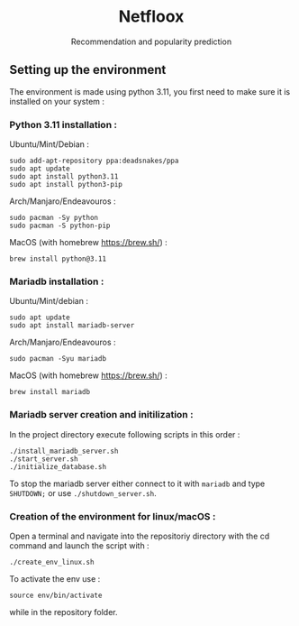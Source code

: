 <h1 style="text-align: center">Netfloox</h1>
<p style="text-align: center">Recommendation and popularity prediction</p>

## Setting up the environment
The environment is made using python 3.11, you first need to make sure it is installed on your system :
### Python 3.11 installation :
Ubuntu/Mint/Debian :
```
sudo add-apt-repository ppa:deadsnakes/ppa
sudo apt update
sudo apt install python3.11
sudo apt install python3-pip
```
Arch/Manjaro/Endeavouros :
```
sudo pacman -Sy python
sudo pacman -S python-pip
```
MacOS (with homebrew https://brew.sh/) :
```
brew install python@3.11
```
### Mariadb installation :
Ubuntu/Mint/debian :
```
sudo apt update
sudo apt install mariadb-server
```
Arch/Manjaro/Endeavouros :
```
sudo pacman -Syu mariadb
```
MacOS (with homebrew https://brew.sh/) :
```
brew install mariadb
```
### Mariadb server creation and initilization :
In the project directory execute following scripts in this order :
```
./install_mariadb_server.sh
./start_server.sh
./initialize_database.sh
```
To stop the mariadb server either connect to it with ```mariadb``` and type ```SHUTDOWN;``` or use ```./shutdown_server.sh```.
### Creation of the environment for linux/macOS :
Open a terminal and navigate into the repositoriy directory with the cd command and launch the script with :
```
./create_env_linux.sh
```
To activate the env use :
```
source env/bin/activate
```
while in the repository folder.
